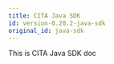 ```yaml
---
title: CITA Java SDK
id: version-0.20.2-java-sdk
original_id: java-sdk
---
```

This is CITA Java SDK doc
